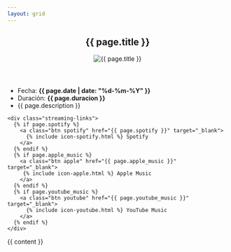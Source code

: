```yaml
---
layout: grid
---
```

<article class="release-detail">
  <header>
    <h1>{{ page.title }}</h1>
    <img src="{{ page.image | relative_url }}" alt="{{ page.title }}">
  </header>
  

  <div class='info-grid'>
    <ul class="release-info">
      <li>Fecha: <strong>{{ page.date | date: "%d-%m-%Y" }}</strong></li>
      <li>Duración: <strong>{{ page.duracion }}</strong></li>
      <li>{{ page.description }}</li>
    </ul>

    <div class="streaming-links">
      {% if page.spotify %}
        <a class="btn spotify" href="{{ page.spotify }}" target="_blank">
          {% include icon-spotify.html %} Spotify
        </a>
      {% endif %}
      {% if page.apple_music %}
        <a class="btn apple" href="{{ page.apple_music }}" target="_blank">
         {% include icon-apple.html %} Apple Music
        </a>
      {% endif %}
      {% if page.youtube_music %}
        <a class="btn youtube" href="{{ page.youtube_music }}" target="_blank">
          {% include icon-youtube.html %} YouTube Music
        </a>
      {% endif %}
    </div>
  </div>

  <div class="release-content">
    {{ content }}
  </div>
</article>